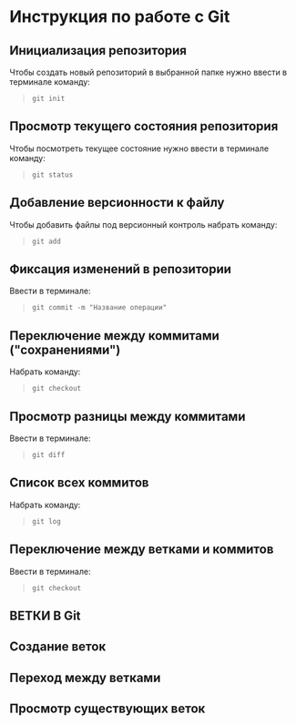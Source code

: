 # **Инструкция по работе с Git**

## Инициализация репозитория

Чтобы создать новый репозиторий в выбранной папке нужно
ввести в терминале команду:

 >     git init

## Просмотр текущего состояния репозитория

Чтобы посмотреть текущее состояние нужно ввести в терминале команду:

 >     git status

##  Добавление версионности к файлу

Чтобы добавить файлы под версионный контроль набрать команду:

 >     git add

## Фиксация  изменений  в репозитории

Ввести в терминале:

 >     git commit -m "Название операции"

##  Переключение между коммитами ("сохранениями")

Набрать команду:

>     git checkout

## Просмотр разницы между коммитами

Ввести в терминале:
 
>     git diff

## Список всех коммитов

Набрать команду:

>     git log

## Переключение между ветками и коммитов

Ввести в терминале:

>     git checkout
   
## ВЕТКИ В Git   

## Создание веток

## Переход между ветками

## Просмотр существующих веток